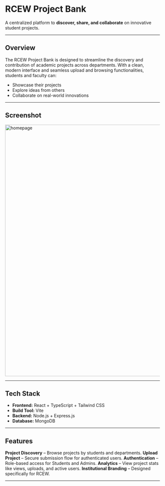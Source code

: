 #  RCEW Project Bank

A centralized platform to **discover, share, and collaborate** on innovative student projects.



---

##  Overview

The RCEW Project Bank is designed to streamline the discovery and contribution of academic projects across departments. With a clean, modern interface and seamless upload and browsing functionalities, students and faculty can:

-  Showcase their projects
-  Explore ideas from others
-  Collaborate on real-world innovations

---


##  Screenshot

<img width="1438" height="820" alt="homepage" src="https://github.com/user-attachments/assets/67d8f1f8-b173-4208-8fa1-ea4aae1a2e7d" />


---

##  Tech Stack

- **Frontend:** React + TypeScript + Tailwind CSS
- **Build Tool:** Vite
- **Backend:** Node.js + Express.js 
- **Database:** MongoDB 


---

##  Features

 **Project Discovery** – Browse projects by students and departments.
 **Upload Project** – Secure submission flow for authenticated users.
 **Authentication** – Role-based access for Students and Admins.
 **Analytics** – View project stats like views, uploads, and active users.
 **Institutional Branding** – Designed specifically for RCEW.

---


